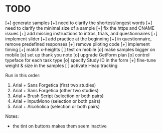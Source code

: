 
# TODO

[+] generate samples
[+] need to clarify the shortest/longest words
[+] need to clarify the minimal size of a sample
[+] fix the https and CNAME issues
[+] add missing instructions to intros, trials, and questionnaires
[+] implement slider
[+] add practice at the beginning
[+] in questionnaire, remove predefined responses
[+] remove piloting code
[+] implement timing
[+] match x-heights
[ ] test on mobile
[o] make samples bigger on mobile
[o] set up thank you note
[o] upgrade GetForm plan
[o] control typeface for each task type
[o] specify Study ID in the form
[+] fine-tune weight & size in the samples
[ ] activate Heap tracking

Run in this order:
1. Arial + Sans Forgetica (first two studies)
2. Arial + Sans Forgetica (other two studies)
3. Arial + Brush Script (selection or both pairs)
4. Arial + InputMono (selection or both pairs)
5. Arial + Alcoholica (selection or both pairs)

Notes:
- the tint on buttons makes them seem inactive
